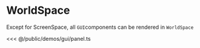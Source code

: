 # WorldSpace

Except for ScreenSpace, all `GUI`components can be rendered in `WorldSpace` 

<Demo :height="500" src="/demos/gui/panel.ts"></Demo>

<<< @/public/demos/gui/panel.ts
